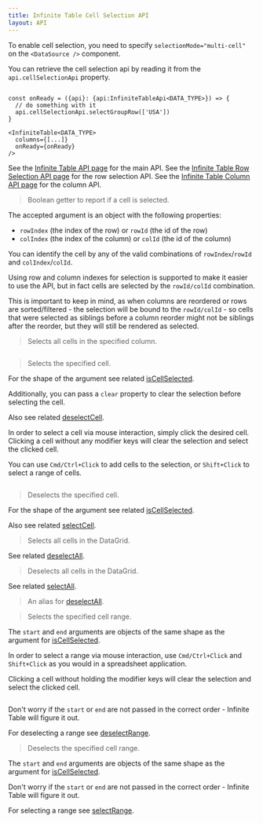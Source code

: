 ```yaml
---
title: Infinite Table Cell Selection API
layout: API
---
```


<Note>

To enable cell selection, you need to specify `selectionMode="multi-cell"` on the `<DataSource />` component.

</Note>

You can retrieve the cell selection api by reading it from the `api.cellSelectionApi` property.



```tsx {4}

const onReady = ({api}: {api:InfiniteTableApi<DATA_TYPE>}) => {
  // do something with it
  api.cellSelectionApi.selectGroupRow(['USA'])
}

<InfiniteTable<DATA_TYPE>
  columns={[...]}
  onReady={onReady}
/>
```

See the [Infinite Table API page](/docs/reference/api) for the main API.
See the [Infinite Table Row Selection API page](/docs/reference/row-selecti-api) for the row selection API.
See the [Infinite Table Column API page](/docs/reference/column-api) for the column API.

<PropTable sort searchPlaceholder="Type to filter API methods">

<Prop name="isCellSelected" type="({rowIndex/rowId, colIndex/colId}) => boolean">

> Boolean getter to report if a cell is selected.

The accepted argument is an object with the following properties:

 - `rowIndex` (the index of the row) or `rowId` (the id of the row)
 - `colIndex` (the index of the column) or `colId` (the id of the column)

You can identify the cell by any of the valid combinations of `rowIndex`/`rowId` and `colIndex`/`colId`.

<Note>

Using row and column indexes for selection is supported to make it easier to use the API, but in fact cells are selected by the `rowId/colId` combination.

This is important to keep in mind, as when columns are reordered or rows are sorted/filtered - the selection will be bound to the `rowId/colId` - so cells that were selected as siblings before a column reorder might not be siblings after the reorder, but they will still be rendered as selected.

</Note>

</Prop>

<Prop name="selectColumn" type="(colId: string)=> void">

> Selects all cells in the specified column.

<Sandpack title="Using `selectColumn` with controlled selection">


```ts file="$DOCS/reference/datasource-props/controlled-cell-selection-with-api-example.page.tsx"
```

</Sandpack>

</Prop>
<Prop name="selectCell" type="({ rowIndex/rowId, colIndex/colId, clear?: boolean}) => void">

> Selects the specified cell.

For the shape of the argument see related [isCellSelected](#isCellSelected).

Additionally, you can pass a `clear` property to clear the selection before selecting the cell.

Also see related [deselectCell](#deselectCell).

In order to select a cell via mouse interaction, simply click the desired cell. Clicking a cell without any modifier keys will clear the selection and select the clicked cell.

You can use `Cmd/Ctrl+Click` to add cells to the selection, or `Shift+Click` to select a range of cells.

<Sandpack title="Selecting a cell via the Cell Selection API">


```ts file="select-cell-example.page.tsx"
```

</Sandpack>


</Prop>

<Prop name="deselectCell" type="({ rowIndex/rowId, colIndex/colId}) => void">

> Deselects the specified cell.

For the shape of the argument see related [isCellSelected](#isCellSelected).

Also see related [selectCell](#selectCell).

</Prop>

<Prop name="selectAll" type="() => void">

> Selects all cells in the DataGrid.

See related [deselectAll](#deselectAll).

</Prop>

<Prop name="deselectAll" type="() => void">

> Deselects all cells in the DataGrid.

See related [selectAll](#selectAll).

</Prop>

<Prop name="clear" type="() => void">

> An alias for [deselectAll](#deselectAll).

</Prop>

<Prop name="selectRange" type="(start, end) => void">

> Selects the specified cell range.

The `start` and `end` arguments are objects of the same shape as the argument for [isCellSelected](#isCellSelected).

In order to select a range via mouse interaction, use `Cmd/Ctrl+Click` and `Shift+Click` as you would in a spreadsheet application.

Clicking a cell without holding the modifier keys will clear the selection and select the clicked cell.

<Sandpack title="Selecting a range via the Cell Selection API">


```ts file="select-range-example.page.tsx"
```

</Sandpack>

<Note>

Don't worry if the `start` or `end` are not passed in the correct order - Infinite Table will figure it out.

</Note>

For deselecting a range see [deselectRange](#deselectRange).

</Prop>

<Prop name="deselectRange" type="(start, end) => void">


> Deselects the specified cell range.

The `start` and `end` arguments are objects of the same shape as the argument for [isCellSelected](#isCellSelected).


<Note>

Don't worry if the `start` or `end` are not passed in the correct order - Infinite Table will figure it out.

</Note>

For selecting a range see [selectRange](#selectRange).


<Sandpack title="Deselecting a range via the Cell Selection API">


```ts file="deselect-range-example.page.tsx"
```

</Sandpack>

</Prop>


</PropTable>
